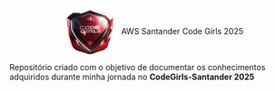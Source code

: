 <div style="display: flex; align-items: center; justify-content: center; gap: 5px;">

  <img src="icons/santander.webp" alt="Santander Code Girls" style="width:100px; height:auto;">
  <span>AWS Santander Code Girls 2025</span>
</div>


Repositório criado com o objetivo de documentar os conhecimentos adquiridos durante minha jornada no **CodeGirls-Santander 2025**